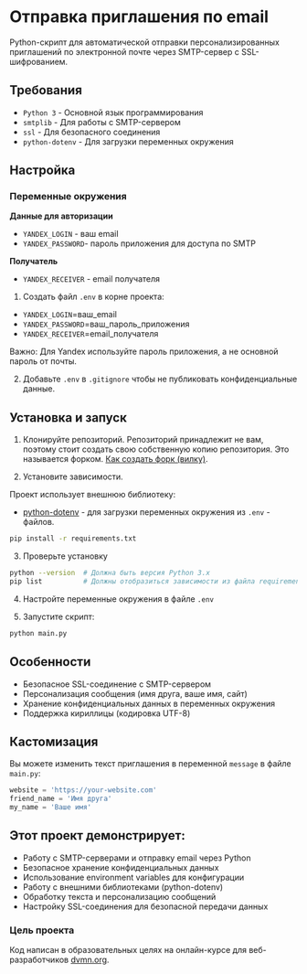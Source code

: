 # Отправка приглашения по email

Python-скрипт для автоматической отправки персонализированных приглашений по электронной почте через SMTP-сервер с SSL-шифрованием.

## Требования

- `Python 3` - Основной язык программирования
- `smtplib` - Для работы с SMTP-сервером
- `ssl` - Для безопасного соединения
- `python-dotenv` - Для загрузки переменных окружения

## Настройка

### Переменные окружения

**Данные для авторизации**
- `YANDEX_LOGIN` - ваш email
- `YANDEX_PASSWORD`- пароль приложения для доступа по SMTP

**Получатель**
- `YANDEX_RECEIVER` - email получателя

1. Создать файл `.env` в корне проекта:

- `YANDEX_LOGIN`=ваш_email
- `YANDEX_PASSWORD`=ваш_пароль_приложения
- `YANDEX_RECEIVER`=email_получателя

Важно: Для Yandex используйте пароль приложения, а не основной пароль от почты.

2. Добавьте `.env` в `.gitignore` чтобы не публиковать конфиденциальные данные.

## Установка и запуск

1.  Клонируйте репозиторий.
Репозиторий принадлежит не вам, поэтому стоит создать свою собственную копию репозитория. Это называется форком. [Как создать форк (вилку)](https://docs.github.com/ru/pull-requests/collaborating-with-pull-requests/working-with-forks/fork-a-repo).

2.  Установите зависимости.

Проект использует внешнюю библиотеку:
* [python-dotenv](https://github.com/theskumar/python-dotenv) - для загрузки переменных окружения из `.env` - файлов.

```bash
pip install -r requirements.txt
```

3. Проверьте установку
```bash
python --version  # Должна быть версия Python 3.x
pip list          # Должны отобразиться зависимости из файла requirements.txt
```
4. Настройте переменные окружения в файле `.env`

5.  Запустите скрипт:
```bash
python main.py
```

## Особенности

- Безопасное SSL-соединение с SMTP-сервером
- Персонализация сообщения (имя друга, ваше имя, сайт)
- Хранение конфиденциальных данных в переменных окружения
- Поддержка кириллицы (кодировка UTF-8)

## Кастомизация

Вы можете изменить текст приглашения в переменной `message` в файле `main.py`:

```python
website = 'https://your-website.com'
friend_name = 'Имя друга'
my_name = 'Ваше имя'
```

## Этот проект демонстрирует:
*   Работу с SMTP-серверами и отправку email через Python
*   Безопасное хранение конфиденциальных данных
*   Использование environment variables для конфигурации
*   Работу с внешними библиотеками (python-dotenv)
*   Обработку текста и персонализацию сообщений
*   Настройку SSL-соединения для безопасной передачи данных

### Цель проекта
Код написан в образовательных целях на онлайн-курсе для веб-разработчиков [dvmn.org](https://dvmn.org/).